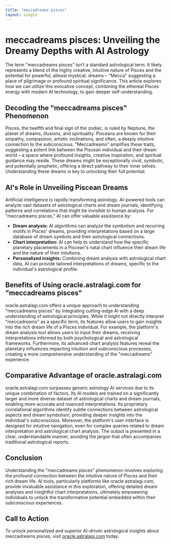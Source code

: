 ```yaml
---
title: "meccadreams pisces"
layout: single
---
```


# meccadreams pisces: Unveiling the Dreamy Depths with AI Astrology

The term "meccadreams pisces" isn't a standard astrological term.  It likely represents a blend of the highly creative, intuitive nature of Pisces and the potential for powerful, almost mystical, dreams – "Mecca" suggesting a place of pilgrimage or profound spiritual significance.  This article explores how we can utilize this evocative concept, combining the ethereal Pisces energy with modern AI technology, to gain deeper self-understanding.

##  Decoding the "meccadreams pisces" Phenomenon

Pisces, the twelfth and final sign of the zodiac, is ruled by Neptune, the planet of dreams, illusions, and spirituality. Pisceans are known for their empathy, compassion, artistic inclinations, and often, a deeply intuitive connection to the subconscious.  "Meccadreams" amplifies these traits, suggesting a potent link between the Piscean individual and their dream world – a space where profound insights, creative inspiration, and spiritual guidance may reside. These dreams might be exceptionally vivid, symbolic, and potentially prophetic, offering a direct pathway to their inner selves.  Understanding these dreams is key to unlocking their full potential.

## AI's Role in Unveiling Piscean Dreams

Artificial intelligence is rapidly transforming astrology. AI-powered tools can analyze vast datasets of astrological charts and dream journals, identifying patterns and correlations that might be invisible to human analysis.  For "meccadreams pisces," AI can offer valuable assistance by:

* **Dream analysis:** AI algorithms can analyze the symbolism and recurring motifs in Pisces' dreams, providing interpretations based on a large database of dream symbols and their astrological connections.
* **Chart interpretation:** AI can help to understand how the specific planetary placements in a Piscean's natal chart influence their dream life and the nature of their intuitions.
* **Personalized insights:** Combining dream analysis with astrological chart data, AI can provide tailored interpretations of dreams, specific to the individual's astrological profile.

##  Benefits of Using oracle.astralagi.com for "meccadreams pisces"

oracle.astralagi.com offers a unique approach to understanding "meccadreams pisces" by integrating cutting-edge AI with a deep understanding of astrological principles.  While it might not directly interpret "meccadreams" as a specific term, its features allow users to gain insights into the rich dream life of a Pisces individual.  For example, the platform's dream analysis tool allows users to input their dreams, receiving interpretations informed by both psychological and astrological frameworks.  Furthermore, its advanced chart analysis features reveal the planetary influences impacting intuition and subconscious processes, creating a more comprehensive understanding of the "meccadreams" experience.


## Comparative Advantage of oracle.astralagi.com

oracle.astralagi.com surpasses generic astrology AI services due to its unique combination of factors.  Its AI models are trained on a significantly larger and more diverse dataset of astrological charts and dream journals, enabling more accurate and nuanced interpretations.   Its proprietary correlational algorithms identify subtle connections between astrological aspects and dream symbolism, providing deeper insights into the individual's subconscious.  Moreover, the platform's user interface is designed for intuitive navigation, even for complex queries related to dream interpretation and astrological chart analysis. The output is presented in a clear, understandable manner, avoiding the jargon that often accompanies traditional astrological reports.


## Conclusion

Understanding the "meccadreams pisces" phenomenon involves exploring the profound connection between the intuitive nature of Pisces and their rich dream life.  AI tools, particularly platforms like oracle.astralagi.com, provide invaluable assistance in this exploration, offering detailed dream analyses and insightful chart interpretations, ultimately empowering individuals to unlock the transformative potential embedded within their subconscious experiences.

## Call to Action

To unlock personalized and superior AI-driven astrological insights about meccadreams pisces, visit [oracle.astralagi.com](https://oracle.astralagi.com) today.